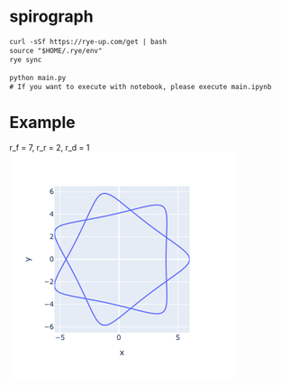 # spirograph

```
curl -sSf https://rye-up.com/get | bash
source "$HOME/.rye/env"
rye sync

python main.py
# If you want to execute with notebook, please execute main.ipynb
```

# Example
r_f = 7, r_r = 2, r_d = 1  
![Test Image](./spirograph.png)